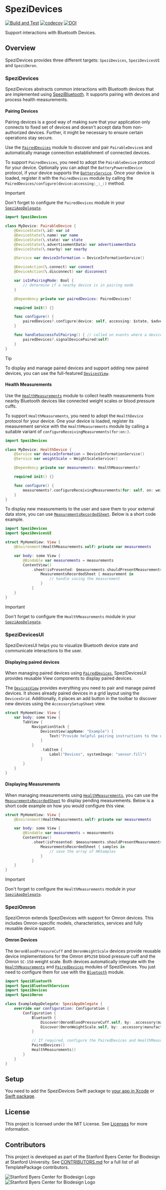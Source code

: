 <!--
                  
This source file is part of the Stanford SpeziDevices open source project

SPDX-FileCopyrightText: 2024 Stanford University and the project authors (see CONTRIBUTORS.md)

SPDX-License-Identifier: MIT
             
-->

# SpeziDevices

[![Build and Test](https://github.com/StanfordSpezi/SpeziDevices/actions/workflows/build-and-test.yml/badge.svg)](https://github.com/StanfordSpezi/SpeziDevices/actions/workflows/build-and-test.yml)
[![codecov](https://codecov.io/gh/StanfordSpezi/SpeziDevices/graph/badge.svg?token=pZeJyWYhAk)](https://codecov.io/gh/StanfordSpezi/SpeziDevices)
[![DOI](https://zenodo.org/badge/DOI/10.5281/zenodo.12627487.svg)](https://doi.org/10.5281/zenodo.12627487)
<!-- TODO: SPI BADGES-->

Support interactions with Bluetooth Devices.

## Overview

SpeziDevices provides three different targets: `SpeziDevices`, `SpeziDevicesUI` and `SpeziOmron`.

### SpeziDevices

SpeziDevices abstracts common interactions with Bluetooth devices that are implemented using
[SpeziBluetooth](https://swiftpackageindex.com/StanfordSpezi/SpeziBluetooth/documentation/spezibluetooth).
It supports pairing with devices and process health measurements.

#### Pairing Devices

Pairing devices is a good way of making sure that your application only connects to fixed set of devices and doesn't accept data from 
non-authorized devices.
Further, it might be necessary to ensure certain operations stay secure.

Use the [`PairedDevices`](https://swiftpackageindex.com/stanfordspezi/spezidevices/documentation/spezidevices/paireddevices)
module to discover and pair ``PairableDevice``s and automatically manage connection establishment
of connected devices.

To support `PairedDevices`, you need to adopt the ``PairableDevice`` protocol for your device.
Optionally you can adopt the ``BatteryPoweredDevice`` protocol, if your device supports the
[`BatteryService`](https://swiftpackageindex.com/stanfordspezi/spezibluetooth/documentation/spezibluetoothservices/batteryservice).
Once your device is loaded, register it with the `PairedDevices` module by calling the ``PairedDevices/configure(device:accessing:_:_:)`` method.


> [!IMPORTANT]
> Don't forget to configure the `PairedDevices` module in
  your [`SpeziAppDelegate`](https://swiftpackageindex.com/stanfordspezi/spezi/documentation/spezi/speziappdelegate).

```swift
import SpeziDevices

class MyDevice: PairableDevice {
    @DeviceState(\.id) var id
    @DeviceState(\.name) var name
    @DeviceState(\.state) var state
    @DeviceState(\.advertisementData) var advertisementData
    @DeviceState(\.nearby) var nearby

    @Service var deviceInformation = DeviceInformationService()

    @DeviceAction(\.connect) var connect
    @DeviceAction(\.disconnect) var disconnect

    var isInPairingMode: Bool {
        // determine if a nearby device is in pairing mode
    }

    @Dependency private var pairedDevices: PairedDevices?

    required init() {}

    func configure() {
        pairedDevices?.configure(device: self, accessing: $state, $advertisementData, $nearby)
    }

    func handleSuccessfulPairing() { // called on events where a device can be considered paired (e.g., incoming notifications)
        pairedDevices?.signalDevicePaired(self)
    }
}
```

> [!TIP]
> To display and manage paired devices and support adding new paired devices, you can use the full-featured
  [`DevicesView`](https://swiftpackageindex.com/stanfordspezi/spezidevices/documentation/spezidevicesui/devicesview).

#### Health Measurements

Use the [`HealthMeasurements`](https://swiftpackageindex.com/stanfordspezi/spezidevices/documentation/spezidevices/healthmeasurements)
module to collect health measurements from nearby Bluetooth devices like connected weight scales or
blood pressure cuffs.

To support `HealthMeasurements`, you need to adopt the ``HealthDevice`` protocol for your device.
One your device is loaded, register its measurement service with the `HealthMeasurements` module
by calling a suitable variant of `configureReceivingMeasurements(for:on:)`.

```swift
import SpeziDevices

class MyDevice: HealthDevice {
    @Service var deviceInformation = DeviceInformationService()
    @Service var weightScale = WeightScaleService()

    @Dependency private var measurements: HealthMeasurements?

    required init() {}

    func configure() {
        measurements?.configureReceivingMeasurements(for: self, on: weightScale)
    }
}
```

To display new measurements to the user and save them to your external data store, you can use
[`MeasurementsRecordedSheet`](https://swiftpackageindex.com/stanfordspezi/spezidevices/documentation/spezidevicesui/measurementsrecordedsheet).
Below is a short code example.

```swift
import SpeziDevices
import SpeziDevicesUI

struct MyHomeView: View {
    @Environment(HealthMeasurements.self) private var measurements

    var body: some View {
        @Bindable var measurements = measurements
        ContentView()
            .sheet(isPresented: $measurements.shouldPresentMeasurements) {
                MeasurementsRecordedSheet { measurement in
                    // handle saving the measurement
                }
            }
    }
}
```

> [!IMPORTANT]
> Don't forget to configure the `HealthMeasurements` module in
  your [`SpeziAppDelegate`](https://swiftpackageindex.com/stanfordspezi/spezi/documentation/spezi/speziappdelegate).

### SpeziDevicesUI

SpeziDevicesUI helps you to visualize Bluetooth device state and communicate interactions to the user.

#### Displaying paired devices

When managing paired devices using [`PairedDevices`](https://swiftpackageindex.com/stanfordspezi/spezidevices/documentation/spezidevices/paireddevices),
SpeziDevicesUI provides reusable View components to display paired devices.

The [`DevicesView`](https://swiftpackageindex.com/stanfordspezi/spezidevices/documentation/spezidevicesui/devicesview)
provides everything you need to pair and manage paired devices. 
It shows already paired devices in a grid layout using the ``DevicesGrid``. Additionally, it places an add button in the toolbar
to discover new devices using the ``AccessorySetupSheet`` view.

```swift
struct MyHomeView: View {
    var body: some View {
        TabView {
            NavigationStack {
                DevicesView(appName: "Example") {
                    Text("Provide helpful pairing instructions to the user.")
                }
            }
                .tabItem {
                    Label("Devices", systemImage: "sensor.fill")
                }
        }
    }
}
```

#### Displaying Measurements

When managing measurements using [`HealthMeasurements`](https://swiftpackageindex.com/stanfordspezi/spezidevices/documentation/spezidevices/healthmeasurements),
you can use the [`MeasurementsRecordedSheet`](https://swiftpackageindex.com/stanfordspezi/spezidevices/documentation/spezidevicesui/measurementsrecordedsheet)
to display pending measurements.
Below is a short code example on how you would configure this view.

```swift
struct MyHomeView: View {
    @Environment(HealthMeasurements.self) private var measurements

    var body: some View {
        @Bindable var measurements = measurements
        ContentView()
            .sheet(isPresented: $measurements.shouldPresentMeasurements) {
                MeasurementsRecordedSheet { samples in
                    // save the array of HKSamples
                }
            }
    }
}
```

> [!IMPORTANT]
> Don't forget to configure the `HealthMeasurements` module in
  your [`SpeziAppDelegate`](https://swiftpackageindex.com/stanfordspezi/spezi/documentation/spezi/speziappdelegate).
    
### SpeziOmron

SpeziOmron extends SpeziDevices with support for Omron devices. This includes Omron-specific models, characteristics, services and fully reusable
device support.

#### Omron Devices

The ``OmronBloodPressureCuff`` and ``OmronWeightScale`` devices provide reusable device implementations for the Omron `BP5250` blood pressure cuff
and the Omron `SC-150` weight scale.
Both devices automatically integrate with the [`HealthMeasurements`](https://swiftpackageindex.com/stanfordspezi/spezidevices/documentation/spezidevices/healthmeasurements)
and [`PairedDevices`](https://swiftpackageindex.com/stanfordspezi/spezidevices/documentation/spezidevices/paireddevices) modules of SpeziDevices.
You just need to configure them for use with the [`Bluetooth`](https://swiftpackageindex.com/stanfordspezi/spezibluetooth/documentation/spezibluetooth/bluetooth#Configure-the-Bluetooth-Module)
module.

```swift
import SpeziBluetooth
import SpeziBluetoothServices
import SpeziDevices
import SpeziOmron

class ExampleAppDelegate: SpeziAppDelegate {
    override var configuration: Configuration {
        Configuration {
            Bluetooth {
                Discover(OmronBloodPressureCuff.self, by: .accessory(manufacturer: .omronHealthcareCoLtd, advertising: BloodPressureService.self))
                Discover(OmronWeightScale.self, by: .accessory(manufacturer: .omronHealthcareCoLtd, advertising: WeightScaleService.self))
            }

            // If required, configure the PairedDevices and HealthMeasurements modules
            PairedDevices()
            HealthMeasurements()
        }
    }
}
```

## Setup

You need to add the SpeziDevices Swift package to
[your app in Xcode](https://developer.apple.com/documentation/xcode/adding-package-dependencies-to-your-app#) or
[Swift package](https://developer.apple.com/documentation/xcode/creating-a-standalone-swift-package-with-xcode#Add-a-dependency-on-another-Swift-package).

## License
This project is licensed under the MIT License. See [Licenses](https://github.com/StanfordSpezi/SpeziDevices/tree/main/LICENSES) for more information.


## Contributors
This project is developed as part of the Stanford Byers Center for Biodesign at Stanford University.
See [CONTRIBUTORS.md](https://github.com/StanfordSpezi/SpeziDevices/tree/main/CONTRIBUTORS.md) for a full list of all TemplatePackage contributors.

![Stanford Byers Center for Biodesign Logo](https://raw.githubusercontent.com/StanfordSpezi/.github/main/assets/Footer.png#gh-light-mode-only)
![Stanford Byers Center for Biodesign Logo](https://raw.githubusercontent.com/StanfordSpezi/.github/main/assets/Footer~dark.png#gh-dark-mode-only)

